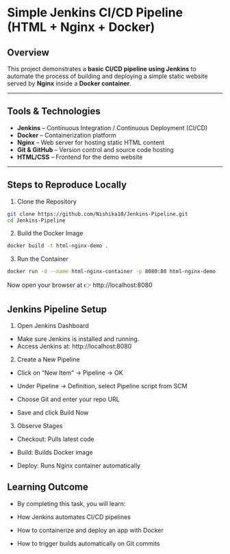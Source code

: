 # Simple Jenkins CI/CD Pipeline (HTML + Nginx + Docker)

## Overview
This project demonstrates a **basic CI/CD pipeline using Jenkins** to automate the process of building and deploying a simple static website served by **Nginx** inside a **Docker container**.

---

## Tools & Technologies
- **Jenkins** – Continuous Integration / Continuous Deployment (CI/CD)
- **Docker** – Containerization platform
- **Nginx** – Web server for hosting static HTML content
- **Git & GitHub** – Version control and source code hosting
- **HTML/CSS** – Frontend for the demo website

---
## Steps to Reproduce Locally

1. Clone the Repository
```bash
git clone https://github.com/Nishika10/Jenkins-Pipeline.git
cd Jenkins-Pipeline
```

2. Build the Docker Image
```bash
docker build -t html-nginx-demo .
```

3. Run the Container
```bash
docker run -d --name html-nginx-container -p 8080:80 html-nginx-demo
```

Now open your browser at 👉 http://localhost:8080

## Jenkins Pipeline Setup
1. Open Jenkins Dashboard

- Make sure Jenkins is installed and running.
- Access Jenkins at: http://localhost:8080

2. Create a New Pipeline

- Click on “New Item” → Pipeline → OK

- Under Pipeline → Definition, select Pipeline script from SCM

- Choose Git and enter your repo URL

- Save and click Build Now

3. Observe Stages

- Checkout: Pulls latest code

- Build: Builds Docker image

- Deploy: Runs Nginx container automatically

## Learning Outcome

- By completing this task, you will learn:

- How Jenkins automates CI/CD pipelines

- How to containerize and deploy an app with Docker

- How to trigger builds automatically on Git commits



